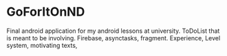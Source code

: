 # GoForItOnND

Final android application for my android lessons at university. 
ToDoList that is meant to be involving. Firebase, asynctasks, fragment. Experience, Level system, motivating texts, 
